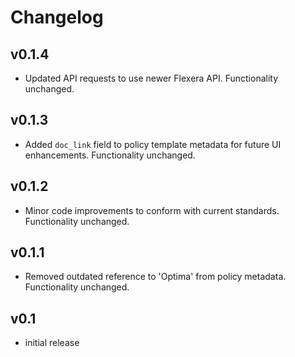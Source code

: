 # Changelog

## v0.1.4

- Updated API requests to use newer Flexera API. Functionality unchanged.

## v0.1.3

- Added `doc_link` field to policy template metadata for future UI enhancements. Functionality unchanged.

## v0.1.2

- Minor code improvements to conform with current standards. Functionality unchanged.

## v0.1.1

- Removed outdated reference to 'Optima' from policy metadata. Functionality unchanged.

## v0.1

- initial release
